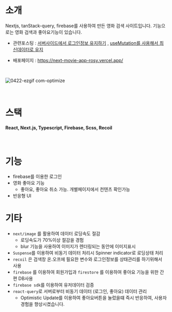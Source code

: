 
# 소개

Nextjs, tanStack-query, firebase를 사용하여 만든 영화 검색 사이트입니다.
기능으로는 영화 검색과 좋아요기능이 있습니다.

- 관련포스팅 : <a href="https://velog.io/@hyubbb/Next.jsfirebase-%EC%84%9C%EB%B2%84%EC%82%AC%EC%9D%B4%EB%93%9C%EC%97%90%EC%84%9C-cookie%EB%A1%9C-%EB%A1%9C%EA%B7%B8%EC%9D%B8%EC%A0%95%EB%B3%B4-%EA%B0%80%EC%A0%B8%EC%98%A4%EA%B8%B0">서버사이드에서 로그인정보 유지하기</a>
,
<a href="https://velog.io/write?id=d40952c9-5df9-49f9-b9ea-bbf13fbbc818">useMutation를 사용해서 최신데이터로 유지</a>

- 배포페이지 : https://next-movie-app-rosy.vercel.app/

<br>


![0422-ezgif com-optimize](https://github.com/hyubbb/nextjs-learn-app/assets/32926006/a1c86bd0-8b6d-4178-a415-2e986a4de620)


<br>

# 스택

#### React, Next.js, Typescript, Firebase, Scss, Recoil


<br>

# 기능
- firebase를 이용한 로그인
- 영화 좋아요 기능
  - 좋아요, 좋아요 취소 가능. 개별페이지에서 컨텐츠 확인가능
- 반응형 UI



# 기타

- `next/image` 를 활용하여 데이터 로딩속도 절감
    - 로딩속도가 70%이상 절감을 경험
    - blur 기능을 사용하여 이미지가 렌더링되는 동안에 이미지표시
- `Suspense`를 이용하여 비동기 데이터 처리시 Spinner indicator로 로딩상태 처리
- `recoil` 은 검색창 온.오프에 필요한 변수와 로그인정보를 상태관리를 하기위해서 사용
- `firebase` 를 이용하여 회원가입과 `firestore` 를 이용하여 좋아요 기능을 위한 간편 DB사용
- `firebase sdk`를 이용하여 유저데이터 검증
- `react-query`로 서버로부터 비동기 데이터 (로그인, 좋아요) 데이터 관리
  - Optimistic Update를 이용하여 좋아요버튼을 눌렀을떄 즉시 반응하여, 사용자 경험을 향상시켰습니다.
